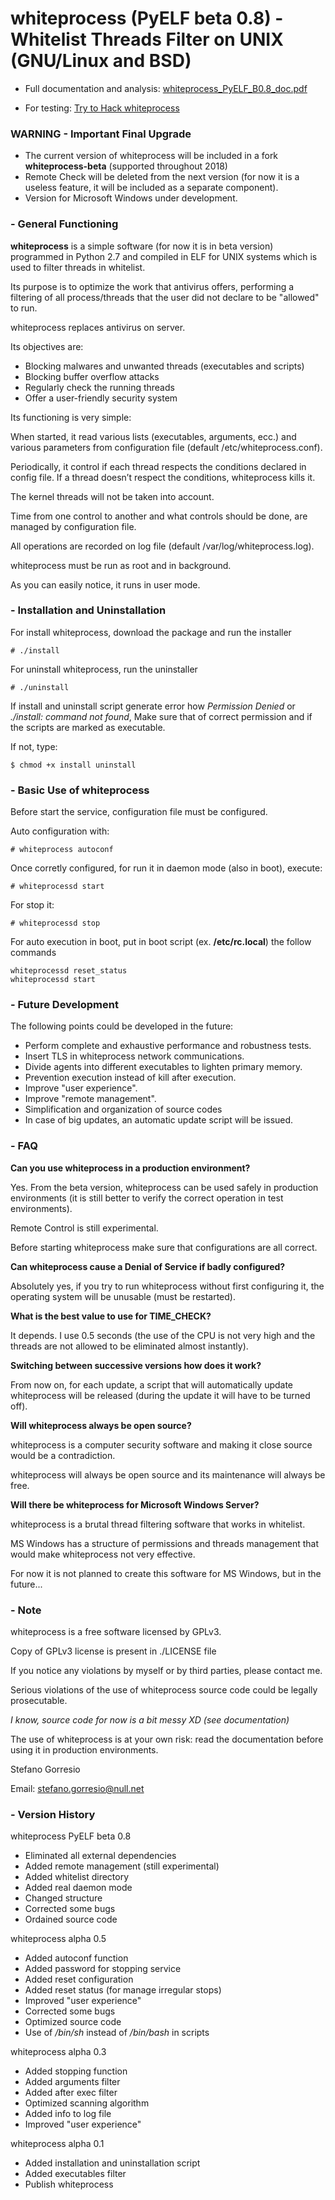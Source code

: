 
# whiteprocess (PyELF beta 0.8) - Whitelist Threads Filter on UNIX (GNU/Linux and BSD)

* Full documentation and analysis:   [whiteprocess\_PyELF\_B0.8\_doc.pdf](http://ciaparath.altervista.org/publish/whiteprocess\_PyELF\_B0.8\_doc.pdf)

* For testing:   [Try to Hack whiteprocess](http://ciaparath.altervista.org/trytohack\_whiteprocess.html)


### WARNING - Important Final Upgrade
* The current version of whiteprocess will be included in a fork **whiteprocess-beta** (supported throughout 2018)
* Remote Check will be deleted from the next version (for now it is a useless feature, it will be included as a separate component).
* Version for Microsoft Windows under development.



### - General Functioning

**whiteprocess** is a simple software (for now it is in beta version) programmed in Python 2.7 and compiled in ELF for UNIX systems which is used to filter threads in whitelist.

Its purpose is to optimize the work that antivirus offers, performing a filtering of all process/threads that the user did not declare to be "allowed" to run.

whiteprocess replaces antivirus on server.

Its objectives are:

- Blocking malwares and unwanted threads (executables and scripts)
- Blocking buffer overflow attacks
- Regularly check the running threads
- Offer a user-friendly security system

Its functioning is very simple:

When started, it read various lists (executables, arguments, ecc.) and various parameters from configuration file (default /etc/whiteprocess.conf).

Periodically, it control if each thread respects the conditions declared in config file. If a thread doesn’t respect the conditions, whiteprocess kills it.

The kernel threads will not be taken into account.

Time from one control to another and what controls should be done, are managed by configuration file.

All operations are recorded on log file (default /var/log/whiteprocess.log).

whiteprocess must be run as root and in background.

As you can easily notice, it runs in user mode.


### - Installation and Uninstallation

For install whiteprocess, download the package and run the installer

```
# ./install
```

For uninstall whiteprocess, run the uninstaller

```
# ./uninstall
```


If install and uninstall script generate error how *Permission Denied* or *./install: command not found*, Make sure that of correct permission and if the scripts are marked as executable.

If not, type:

```
$ chmod +x install uninstall
```



### - Basic Use of whiteprocess

Before start the service, configuration file must be configured.

Auto configuration with:

```
# whiteprocess autoconf
```

Once corretly configured, for run it in daemon mode (also in boot), execute:

```
# whiteprocessd start
```

For stop it:

```
# whiteprocessd stop
```

For auto execution in boot, put in boot script (ex. **/etc/rc.local**) the follow commands
```
whiteprocessd reset_status
whiteprocessd start
```

### - Future Development
The following points could be developed in the future:

- Perform complete and exhaustive performance and robustness tests.
- Insert TLS in whiteprocess network communications.
- Divide agents into different executables to lighten primary memory.
- Prevention execution instead of kill after execution.
- Improve "user experience".
- Improve "remote management".
- Simplification and organization of source codes
- In case of big updates, an automatic update script will be issued.

### - FAQ
**Can you use whiteprocess in a production environment?**

Yes. From the beta version, whiteprocess can be used safely in production environments (it is still better to verify the correct operation in test environments).

Remote Control is still experimental.

Before starting whiteprocess make sure that configurations are all correct.

**Can whiteprocess cause a Denial of Service if badly configured?**

Absolutely yes, if you try to run whiteprocess without first configuring it, the operating system will be unusable (must be restarted).

**What is the best value to use for TIME\_CHECK?**

It depends. I use 0.5 seconds (the use of the CPU is not very high and the threads are not allowed to be eliminated almost instantly).

**Switching between successive versions how does it work?**

From now on, for each update, a script that will automatically update whiteprocess will be released (during the update it will have to be turned off).

**Will whiteprocess always be open source?**

whiteprocess is a computer security software and making it close source would be a contradiction.

whiteprocess will always be open source and its maintenance will always be free.

**Will there be whiteprocess for Microsoft Windows Server?**

whiteprocess is a brutal thread filtering software that works in whitelist.

MS Windows has a structure of permissions and threads management that would make whiteprocess not very effective.

For now it is not planned to create this software for MS Windows, but in the future...

### - Note

whiteprocess is a free software licensed by GPLv3.

Copy of GPLv3 license is present in ./LICENSE file


If you notice any violations by myself or by third parties, please contact me.

Serious violations of the use of whiteprocess source code could be legally prosecutable.

*I know, source code for now is a bit messy XD (see documentation)*

The use of whiteprocess is at your own risk: read the documentation before using it in production environments.

Stefano Gorresio

Email: stefano.gorresio@null.net


### - Version History
whiteprocess PyELF beta 0.8

- Eliminated all external dependencies
- Added remote management (still experimental)
- Added whitelist directory
- Added real daemon mode
- Changed structure
- Corrected some bugs
- Ordained source code

whiteprocess alpha 0.5

- Added autoconf function
- Added password for stopping service
- Added reset configuration
- Added reset status (for manage irregular stops)
- Improved "user experience"
- Corrected some bugs
- Optimized source code
- Use of */bin/sh* instead of */bin/bash* in scripts

whiteprocess alpha 0.3

- Added stopping function
- Added arguments filter
- Added after exec filter
- Optimized scanning algorithm
- Added info to log file
- Improved "user experience"

whiteprocess alpha 0.1

- Added installation and uninstallation script
- Added executables filter
- Publish whiteprocess

